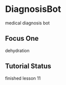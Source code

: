 # DiagnosisBot
medical diagnosis bot

## Focus One
dehydration

## Tutorial Status 
finished lesson 11